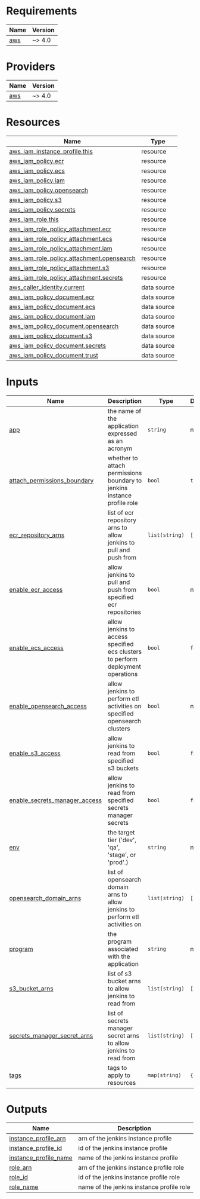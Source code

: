 <!-- BEGIN_TF_DOCS -->
# Requirements

| Name | Version |
|------|---------|
| <a name="requirement_aws"></a> [aws](#requirement\_aws) | ~> 4.0 |

# Providers

| Name | Version |
|------|---------|
| <a name="provider_aws"></a> [aws](#provider\_aws) | ~> 4.0 |

# Resources

| Name | Type |
|------|------|
| [aws_iam_instance_profile.this](https://registry.terraform.io/providers/hashicorp/aws/latest/docs/resources/iam_instance_profile) | resource |
| [aws_iam_policy.ecr](https://registry.terraform.io/providers/hashicorp/aws/latest/docs/resources/iam_policy) | resource |
| [aws_iam_policy.ecs](https://registry.terraform.io/providers/hashicorp/aws/latest/docs/resources/iam_policy) | resource |
| [aws_iam_policy.iam](https://registry.terraform.io/providers/hashicorp/aws/latest/docs/resources/iam_policy) | resource |
| [aws_iam_policy.opensearch](https://registry.terraform.io/providers/hashicorp/aws/latest/docs/resources/iam_policy) | resource |
| [aws_iam_policy.s3](https://registry.terraform.io/providers/hashicorp/aws/latest/docs/resources/iam_policy) | resource |
| [aws_iam_policy.secrets](https://registry.terraform.io/providers/hashicorp/aws/latest/docs/resources/iam_policy) | resource |
| [aws_iam_role.this](https://registry.terraform.io/providers/hashicorp/aws/latest/docs/resources/iam_role) | resource |
| [aws_iam_role_policy_attachment.ecr](https://registry.terraform.io/providers/hashicorp/aws/latest/docs/resources/iam_role_policy_attachment) | resource |
| [aws_iam_role_policy_attachment.ecs](https://registry.terraform.io/providers/hashicorp/aws/latest/docs/resources/iam_role_policy_attachment) | resource |
| [aws_iam_role_policy_attachment.iam](https://registry.terraform.io/providers/hashicorp/aws/latest/docs/resources/iam_role_policy_attachment) | resource |
| [aws_iam_role_policy_attachment.opensearch](https://registry.terraform.io/providers/hashicorp/aws/latest/docs/resources/iam_role_policy_attachment) | resource |
| [aws_iam_role_policy_attachment.s3](https://registry.terraform.io/providers/hashicorp/aws/latest/docs/resources/iam_role_policy_attachment) | resource |
| [aws_iam_role_policy_attachment.secrets](https://registry.terraform.io/providers/hashicorp/aws/latest/docs/resources/iam_role_policy_attachment) | resource |
| [aws_caller_identity.current](https://registry.terraform.io/providers/hashicorp/aws/latest/docs/data-sources/caller_identity) | data source |
| [aws_iam_policy_document.ecr](https://registry.terraform.io/providers/hashicorp/aws/latest/docs/data-sources/iam_policy_document) | data source |
| [aws_iam_policy_document.ecs](https://registry.terraform.io/providers/hashicorp/aws/latest/docs/data-sources/iam_policy_document) | data source |
| [aws_iam_policy_document.iam](https://registry.terraform.io/providers/hashicorp/aws/latest/docs/data-sources/iam_policy_document) | data source |
| [aws_iam_policy_document.opensearch](https://registry.terraform.io/providers/hashicorp/aws/latest/docs/data-sources/iam_policy_document) | data source |
| [aws_iam_policy_document.s3](https://registry.terraform.io/providers/hashicorp/aws/latest/docs/data-sources/iam_policy_document) | data source |
| [aws_iam_policy_document.secrets](https://registry.terraform.io/providers/hashicorp/aws/latest/docs/data-sources/iam_policy_document) | data source |
| [aws_iam_policy_document.trust](https://registry.terraform.io/providers/hashicorp/aws/latest/docs/data-sources/iam_policy_document) | data source |

# Inputs

| Name | Description | Type | Default | Required |
|------|-------------|------|---------|:--------:|
| <a name="input_app"></a> [app](#input\_app) | the name of the application expressed as an acronym | `string` | n/a | yes |
| <a name="input_attach_permissions_boundary"></a> [attach\_permissions\_boundary](#input\_attach\_permissions\_boundary) | whether to attach permissions boundary to jenkins instance profile role | `bool` | `true` | no |
| <a name="input_ecr_repository_arns"></a> [ecr\_repository\_arns](#input\_ecr\_repository\_arns) | list of ecr repository arns to allow jenkins to pull and push from | `list(string)` | `[]` | no |
| <a name="input_enable_ecr_access"></a> [enable\_ecr\_access](#input\_enable\_ecr\_access) | allow jenkins to pull and push from specified ecr repositories | `bool` | n/a | yes |
| <a name="input_enable_ecs_access"></a> [enable\_ecs\_access](#input\_enable\_ecs\_access) | allow jenkins to access specified ecs clusters to perform deployment operations | `bool` | `false` | no |
| <a name="input_enable_opensearch_access"></a> [enable\_opensearch\_access](#input\_enable\_opensearch\_access) | allow jenkins to perform etl activities on specified opensearch clusters | `bool` | n/a | yes |
| <a name="input_enable_s3_access"></a> [enable\_s3\_access](#input\_enable\_s3\_access) | allow jenkins to read from specified s3 buckets | `bool` | `false` | no |
| <a name="input_enable_secrets_manager_access"></a> [enable\_secrets\_manager\_access](#input\_enable\_secrets\_manager\_access) | allow jenkins to read from specified secrets manager secrets | `bool` | `false` | no |
| <a name="input_env"></a> [env](#input\_env) | the target tier ('dev', 'qa', 'stage', or 'prod'.) | `string` | n/a | yes |
| <a name="input_opensearch_domain_arns"></a> [opensearch\_domain\_arns](#input\_opensearch\_domain\_arns) | list of opensearch domain arns to allow jenkins to perform etl activities on | `list(string)` | `[]` | no |
| <a name="input_program"></a> [program](#input\_program) | the program associated with the application | `string` | n/a | yes |
| <a name="input_s3_bucket_arns"></a> [s3\_bucket\_arns](#input\_s3\_bucket\_arns) | list of s3 bucket arns to allow jenkins to read from | `list(string)` | `[]` | no |
| <a name="input_secrets_manager_secret_arns"></a> [secrets\_manager\_secret\_arns](#input\_secrets\_manager\_secret\_arns) | list of secrets manager secret arns to allow jenkins to read from | `list(string)` | `[]` | no |
| <a name="input_tags"></a> [tags](#input\_tags) | tags to apply to resources | `map(string)` | `{}` | no |

# Outputs

| Name | Description |
|------|-------------|
| <a name="output_instance_profile_arn"></a> [instance\_profile\_arn](#output\_instance\_profile\_arn) | arn of the jenkins instance profile |
| <a name="output_instance_profile_id"></a> [instance\_profile\_id](#output\_instance\_profile\_id) | id of the jenkins instance profile |
| <a name="output_instance_profile_name"></a> [instance\_profile\_name](#output\_instance\_profile\_name) | name of the jenkins instance profile |
| <a name="output_role_arn"></a> [role\_arn](#output\_role\_arn) | arn of the jenkins instance profile role |
| <a name="output_role_id"></a> [role\_id](#output\_role\_id) | id of the jenkins instance profile role |
| <a name="output_role_name"></a> [role\_name](#output\_role\_name) | name of the jenkins instance profile role |
<!-- END_TF_DOCS -->